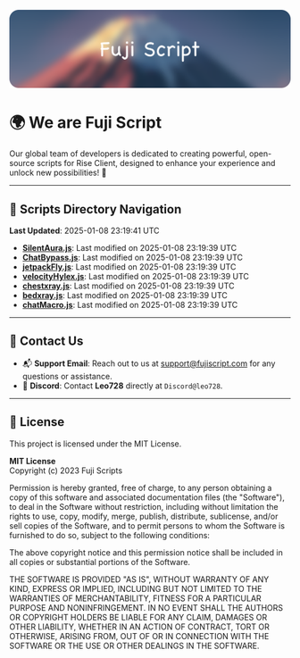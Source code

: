 ![Banner](.github/b.webp)

# 🌍 **We are Fuji Script**

Our global team of developers is dedicated to creating powerful, open-source scripts for Rise Client, designed to enhance your experience and unlock new possibilities! 🌟

---
<!-- SCRIPTS_NAVIGATION_START -->
## 📂 **Scripts Directory Navigation**

**Last Updated**: 2025-01-08 23:19:41 UTC

- **[SilentAura.js](scripts/SilentAura.js)**: Last modified on 2025-01-08 23:19:39 UTC
- **[ChatBypass.js](scripts/ChatBypass.js)**: Last modified on 2025-01-08 23:19:39 UTC
- **[jetpackFly.js](scripts/jetpackFly.js)**: Last modified on 2025-01-08 23:19:39 UTC
- **[velocityHylex.js](scripts/velocityHylex.js)**: Last modified on 2025-01-08 23:19:39 UTC
- **[chestxray.js](scripts/chestxray.js)**: Last modified on 2025-01-08 23:19:39 UTC
- **[bedxray.js](scripts/bedxray.js)**: Last modified on 2025-01-08 23:19:39 UTC
- **[chatMacro.js](scripts/chatMacro.js)**: Last modified on 2025-01-08 23:19:39 UTC

<!-- SCRIPTS_NAVIGATION_END -->

---

## 💬 **Contact Us**  
- 📬 **Support Email**: Reach out to us at [support@fujiscript.com](mailto:support@fujiscript.com) for any questions or assistance.  
- 💬 **Discord**: Contact **Leo728** directly at `Discord@leo728`.

---

## 📜 **License**

This project is licensed under the MIT License.  

**MIT License**  
Copyright (c) 2023 Fuji Scripts  

Permission is hereby granted, free of charge, to any person obtaining a copy of this software and associated documentation files (the "Software"), to deal in the Software without restriction, including without limitation the rights to use, copy, modify, merge, publish, distribute, sublicense, and/or sell copies of the Software, and to permit persons to whom the Software is furnished to do so, subject to the following conditions:  

The above copyright notice and this permission notice shall be included in all copies or substantial portions of the Software.  

THE SOFTWARE IS PROVIDED "AS IS", WITHOUT WARRANTY OF ANY KIND, EXPRESS OR IMPLIED, INCLUDING BUT NOT LIMITED TO THE WARRANTIES OF MERCHANTABILITY, FITNESS FOR A PARTICULAR PURPOSE AND NONINFRINGEMENT. IN NO EVENT SHALL THE AUTHORS OR COPYRIGHT HOLDERS BE LIABLE FOR ANY CLAIM, DAMAGES OR OTHER LIABILITY, WHETHER IN AN ACTION OF CONTRACT, TORT OR OTHERWISE, ARISING FROM, OUT OF OR IN CONNECTION WITH THE SOFTWARE OR THE USE OR OTHER DEALINGS IN THE SOFTWARE.  
